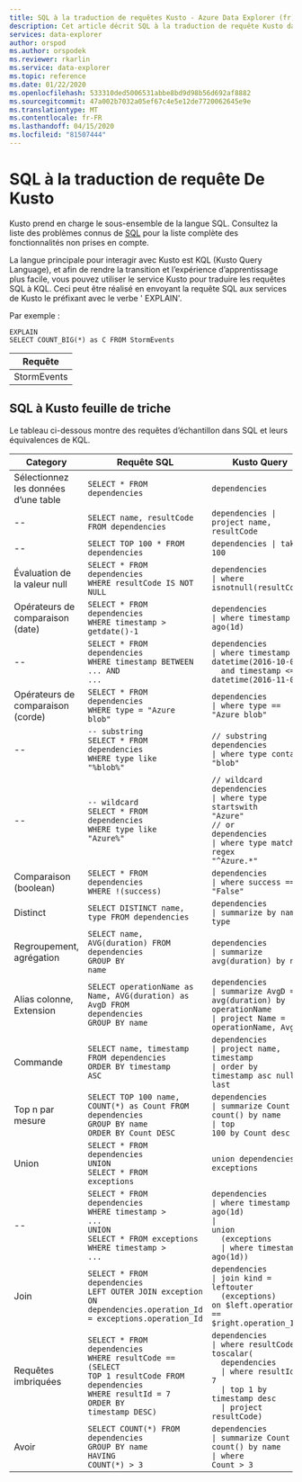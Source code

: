 ```yaml
---
title: SQL à la traduction de requêtes Kusto - Azure Data Explorer (fr) Microsoft Docs
description: Cet article décrit SQL à la traduction de requête Kusto dans Azure Data Explorer.
services: data-explorer
author: orspod
ms.author: orspodek
ms.reviewer: rkarlin
ms.service: data-explorer
ms.topic: reference
ms.date: 01/22/2020
ms.openlocfilehash: 533310ded5006531abbe8bd9d98b56d692af8882
ms.sourcegitcommit: 47a002b7032a05ef67c4e5e12de7720062645e9e
ms.translationtype: MT
ms.contentlocale: fr-FR
ms.lasthandoff: 04/15/2020
ms.locfileid: "81507444"
---
```

# <a name="sql-to-kusto-query-translation"></a>SQL à la traduction de requête De Kusto

Kusto prend en charge le sous-ensemble de la langue SQL. Consultez la liste des problèmes connus de [SQL](../api/tds/sqlknownissues.md) pour la liste complète des fonctionnalités non prises en compte.

La langue principale pour interagir avec Kusto est KQL (Kusto Query Language), et afin de rendre la transition et l’expérience d’apprentissage plus facile, vous pouvez utiliser le service Kusto pour traduire les requêtes SQL à KQL. Ceci peut être réalisé en envoyant la requête SQL aux services de Kusto le préfixant avec le verbe ' EXPLAIN'.

Par exemple :

```kusto
EXPLAIN 
SELECT COUNT_BIG(*) as C FROM StormEvents 
```

|Requête|
|---|
|StormEvents<br>| résumer le C-count()<br>| projet C|

## <a name="sql-to-kusto-cheat-sheet"></a>SQL à Kusto feuille de triche

Le tableau ci-dessous montre des requêtes d’échantillon dans SQL et leurs équivalences de KQL.

|Category |Requête SQL |Kusto Query
|---|---|---
Sélectionnez les données d’une table |<code>SELECT * FROM dependencies</code> | <code>dependencies</code>
--|<code>SELECT name, resultCode FROM dependencies</code> |<code>dependencies &#124; project name, resultCode</code>
--|<code>SELECT TOP 100 * FROM dependencies</code> | <code>dependencies &#124; take 100</code>
Évaluation de la valeur null |<code>SELECT * FROM dependencies<br>WHERE resultCode IS NOT NULL</code> | <code>dependencies<br>&#124; where isnotnull(resultCode)</code>
Opérateurs de comparaison (date) |<code>SELECT * FROM dependencies<br>WHERE timestamp > getdate()-1</code>| <code>dependencies<br>&#124; where timestamp > ago(1d)</code>
--|<code>SELECT * FROM dependencies<br>WHERE timestamp BETWEEN ... AND ...</code> |<code>dependencies<br>&#124; where timestamp > datetime(2016-10-01)<br>&nbsp;&nbsp;and timestamp <= datetime(2016-11-01)</code>
Opérateurs de comparaison (corde)|<code>SELECT * FROM dependencies<br>WHERE type = "Azure blob"</code> |<code>dependencies<br>&#124; where type == "Azure blob"</code>
--|<code>-- substring<br>SELECT * FROM dependencies<br>WHERE type like "%blob%"</code> |<code>// substring<br>dependencies<br>&#124; where type contains "blob"</code>
--|<code>-- wildcard<br>SELECT * FROM dependencies<br>WHERE type like "Azure%"</code> |<code>// wildcard<br>dependencies<br>&#124; where type startswith "Azure"<br>// or<br>dependencies<br>&#124; where type matches regex "^Azure.*"</code>
Comparaison (boolean) |<code>SELECT * FROM dependencies<br>WHERE !(success)</code> |<code>dependencies<br>&#124; where success == "False"</code>
Distinct |<code>SELECT DISTINCT name, type  FROM dependencies</code> |<code>dependencies<br>&#124; summarize by name, type</code>
Regroupement, agrégation |<code>SELECT name, AVG(duration) FROM dependencies<br>GROUP BY name</code> |<code>dependencies<br>&#124; summarize avg(duration) by name</code>
Alias colonne, Extension |<code>SELECT operationName as Name, AVG(duration) as AvgD FROM dependencies<br>GROUP BY name</code> |<code>dependencies<br>&#124; summarize AvgD = avg(duration) by operationName<br>&#124; project Name = operationName, AvgD</code>
Commande |<code>SELECT name, timestamp FROM dependencies<br>ORDER BY timestamp ASC</code> |<code>dependencies<br>&#124; project name, timestamp<br>&#124; order by timestamp asc nulls last</code>
Top n par mesure |<code>SELECT TOP 100 name, COUNT(*) as Count FROM dependencies<br>GROUP BY name<br>ORDER BY Count DESC</code> |<code>dependencies<br>&#124; summarize Count = count() by name<br>&#124; top 100 by Count desc</code>
Union |<code>SELECT * FROM dependencies<br>UNION<br>SELECT * FROM exceptions</code> |<code>union dependencies, exceptions</code>
--|<code>SELECT * FROM dependencies<br>WHERE timestamp > ...<br>UNION<br>SELECT * FROM exceptions<br>WHERE timestamp > ...</code> |<code>dependencies<br>&#124; where timestamp > ago(1d)<br>&#124; union<br>&nbsp;&nbsp;(exceptions<br>&nbsp;&nbsp;&#124; where timestamp > ago(1d))</code>
Join |<code>SELECT * FROM dependencies <br>LEFT OUTER JOIN exception<br>ON dependencies.operation_Id = exceptions.operation_Id</code> |<code>dependencies<br>&#124; join kind = leftouter<br>&nbsp;&nbsp;(exceptions)<br>on $left.operation_Id == $right.operation_Id</code>
Requêtes imbriquées |<code>SELECT * FROM dependencies<br>WHERE resultCode == <br>(SELECT TOP 1 resultCode FROM dependencies<br>WHERE resultId = 7<br>ORDER BY timestamp DESC)</code> |<code>dependencies<br>&#124; where resultCode == toscalar(<br>&nbsp;&nbsp;dependencies<br>&nbsp;&nbsp;&#124; where resultId == 7<br>&nbsp;&nbsp;&#124; top 1 by timestamp desc<br>&nbsp;&nbsp;&#124; project resultCode)</code>
Avoir |<code>SELECT COUNT(\*) FROM dependencies<br>GROUP BY name<br>HAVING COUNT(\*) > 3</code> |<code>dependencies<br>&#124; summarize Count = count() by name<br>&#124; where Count > 3</code>|